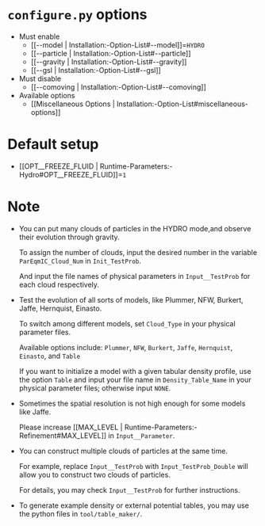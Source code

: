 # `configure.py` options
- Must enable
  - [[--model | Installation:-Option-List#--model]]=`HYDRO`
  - [[--particle | Installation:-Option-List#--particle]]
  - [[--gravity | Installation:-Option-List#--gravity]]
  - [[--gsl | Installation:-Option-List#--gsl]]
- Must disable
  - [[--comoving | Installation:-Option-List#--comoving]]
- Available options
  - [[Miscellaneous Options | Installation:-Option-List#miscellaneous-options]]


# Default setup
- [[OPT__FREEZE_FLUID | Runtime-Parameters:-Hydro#OPT__FREEZE_FLUID]]=`1`


# Note
- You can put many clouds of particles in the HYDRO mode,and observe their evolution through gravity.

  To assign the number of clouds, input the desired number in the variable `ParEqmIC_Cloud_Num` in `Init_TestProb`.

  And input the file names of physical parameters in `Input__TestProb` for each cloud respectively.

- Test the evolution of all sorts of models, like Plummer, NFW, Burkert, Jaffe, Hernquist, Einasto.

  To switch among different models, set `Cloud_Type` in your physical parameter files.

  Available options include:
  `Plummer`, `NFW`, `Burkert`, `Jaffe`, `Hernquist`, `Einasto`, and `Table`

  If you want to initialize a model with a given tabular density profile, use the option `Table` and input
  your file name in `Density_Table_Name` in your physical parameter files; otherwise input `NONE`.

- Sometimes the spatial resolution is not high enough for some models like Jaffe.

  Please increase [[MAX_LEVEL | Runtime-Parameters:-Refinement#MAX_LEVEL]] in `Input__Parameter`.

- You can construct multiple clouds of particles at the same time.

  For example, replace `Input__TestProb` with `Input_TestProb_Double` will allow you to construct two clouds of particles.

  For details, you may check `Input__TestProb` for further instructions.

- To generate example density or external potential tables, you may use the python files in `tool/table_maker/`.
